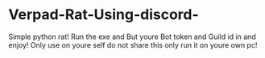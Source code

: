 # Verpad-Rat-Using-discord-
Simple python rat! Run the exe and But youre Bot token and Guild id in and enjoy! Only use on youre self do not share this only run it on youre own pc!
